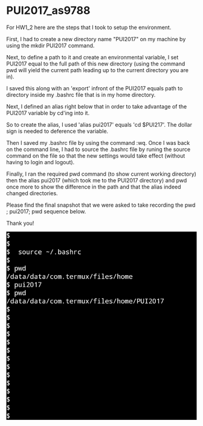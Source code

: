 # PUI2017_as9788

For HW1_2 here are the steps that I took to setup the environment. 

First, I had to create a new directory name "PUI2017" on my machine by using the mkdir PUI2017 command. 

Next, to define a path to it and create an environmental variable, I set PUI2017 equal to the full path of this new directory (using the command pwd will yield the current path leading up to the current directory you are in). 

I saved this along with an 'export' infront of the PUI2017 equals path to directory inside my .bashrc file that is in my home directory. 

Next, I defined an alias right below that in order to take advantage of the PUI2017 variable by cd'ing into it. 

So to create the alias, I used 'alias pui2017' equals 'cd $PUI217'. The dollar sign is needed to deference the variable. 

Then I saved my .bashrc file by using the command :wq. Once I was back on the command line, I had to source the .bashrc file by runing the source command on the file so that the new settings would take effect (without having to login and logout). 

Finally, I ran the required pwd command (to show current working directory) then the alias pui2017 (which took me to the PUI2017 directory) and pwd once more to show the difference in the path and that the alias indeed changed directories. 

Please find the final snapshot that we were asked to take recording the pwd ; pui2017; pwd sequence below. 

Thank you! 

![Alt text](screenshot_hw_1_2.png)
